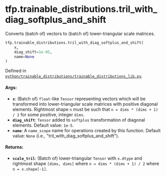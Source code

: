 <div itemscope itemtype="http://developers.google.com/ReferenceObject">
<meta itemprop="name" content="tfp.trainable_distributions.tril_with_diag_softplus_and_shift" />
<meta itemprop="path" content="Stable" />
</div>

# tfp.trainable_distributions.tril_with_diag_softplus_and_shift

Converts (batch of) vectors to (batch of) lower-triangular scale matrices.

``` python
tfp.trainable_distributions.tril_with_diag_softplus_and_shift(
    x,
    diag_shift=1e-05,
    name=None
)
```



Defined in [`python/trainable_distributions/trainable_distributions_lib.py`](https://github.com/tensorflow/probability/tree/master/tensorflow_probability/python/trainable_distributions/trainable_distributions_lib.py).

<!-- Placeholder for "Used in" -->


#### Args:


* <b>`x`</b>: (Batch of) `float`-like `Tensor` representing vectors which will be
  transformed into lower-triangular scale matrices with positive diagonal
  elements. Rightmost shape `n` must be such that
  `n = dims * (dims + 1) / 2` for some positive, integer `dims`.
* <b>`diag_shift`</b>: `Tensor` added to `softplus` transformation of diagonal
  elements.
  Default value: `1e-5`.
* <b>`name`</b>: A `name_scope` name for operations created by this function.
  Default value: `None` (i.e., "tril_with_diag_softplus_and_shift").


#### Returns:


* <b>`scale_tril`</b>: (Batch of) lower-triangular `Tensor` with `x.dtype` and
  rightmost shape `[dims, dims]` where `n = dims * (dims + 1) / 2` where
  `n = x.shape[-1]`.